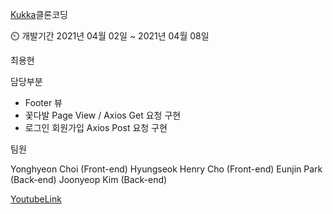 [Kukka](https://kukka.kr/)클론코딩

⏲️ 개발기간
2021년 04월 02일 ~ 2021년 04월 08일

 최용현

담당부분

-  Footer 뷰 
-  꽃다발 Page View / Axios Get 요청 구현
-  로그인 회원가입 Axios Post 요청 구현

팀원 

Yonghyeon Choi (Front-end)
Hyungseok Henry Cho (Front-end)
Eunjin Park (Back-end)
Joonyeop Kim (Back-end)

[YoutubeLink](https://www.youtube.com/watch?v=sPRQiZKwT2w)
